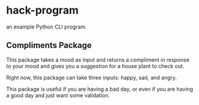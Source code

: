 # hack-program

an example Python CLI program

## Compliments Package 

This package takes a mood as input and returns a compliment in response to your mood and gives you a suggestion for a house plant to check out.

Right now, this package can take three inputs: happy, sad, and angry.

This package is useful if you are having a bad day, or even if you are having a good day and just want some validation. 